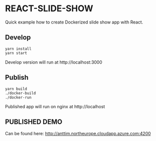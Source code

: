 # REACT-SLIDE-SHOW

Quick example how to create Dockerized slide show app with React.

## Develop

    yarn install
    yarn start

Develop version will run at http://localhost:3000

## Publish

    yarn build
    ./docker-build
    ./docker-run

Published app will run on nginx at http://localhost

## PUBLISHED DEMO

Can be found here:
<http://anttim.northeurope.cloudapp.azure.com:4200>
